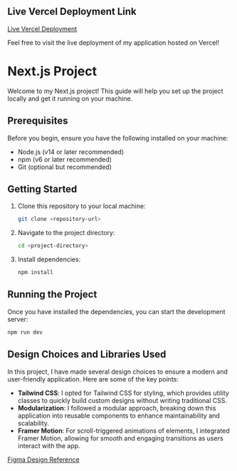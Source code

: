 ## Live Vercel Deployment Link

[Live Vercel Deployment](https://finance-bank-money.vercel.app/)

Feel free to visit the live deployment of my application hosted on Vercel!

# Next.js Project

Welcome to my Next.js project! This guide will help you set up the project locally and get it running on your machine.

## Prerequisites

Before you begin, ensure you have the following installed on your machine:

- Node.js (v14 or later recommended)
- npm (v6 or later recommended)
- Git (optional but recommended)

## Getting Started

1. Clone this repository to your local machine:

   ```bash
   git clone <repository-url>
   ```

2. Navigate to the project directory:

   ```bash
   cd <project-directory>
   ```

3. Install dependencies:

   ```bash
   npm install
   ```

## Running the Project

Once you have installed the dependencies, you can start the development server:

```bash
npm run dev
```
## Design Choices and Libraries Used

In this project, I have made several design choices to ensure a modern and user-friendly application. Here are some of the key points:

- **Tailwind CSS**: I opted for Tailwind CSS for styling, which provides utility classes to quickly build custom designs without writing traditional CSS.
- **Modularization**: I followed a modular approach, breaking down this application into reusable components to enhance maintainability and scalability.
- **Framer Motion**: For scroll-triggered animations of elements, I integrated Framer Motion, allowing for smooth and engaging transitions as users interact with the app.

[Figma Design Reference](https://www.figma.com/design/dvc71PcUEYRKrtnZOapRtI/App-Landing-Page-Finance-Bank-Money-(Community)?node-id=0-1&m=dev)

